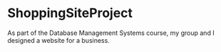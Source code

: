 # ShoppingSiteProject
As part of the Database Management Systems course, my group and I designed a website for a business.
